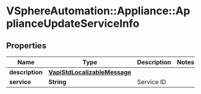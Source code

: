 # VSphereAutomation::Appliance::ApplianceUpdateServiceInfo

## Properties
Name | Type | Description | Notes
------------ | ------------- | ------------- | -------------
**description** | [**VapiStdLocalizableMessage**](VapiStdLocalizableMessage.md) |  | 
**service** | **String** | Service ID | 


